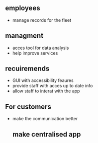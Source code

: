## employees
- manage records  for the fleet

## managment
- acces tool for data analysis
- help improve services

## recuiremends 
- GUI with accessibility feaures
- provide staff with acces up to date info
- allow staff to interat with the app

## For customers 
- make the communication better

  ## make centralised app
